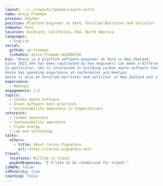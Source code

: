 ```yaml
---
layout: ../../layouts/SpeakerLayout.astro
name: Annie Freeman
pronoun: She/Her
position: Platform Engineer at Xero, Enrolled Barrister and Solicitor
company: Xero
location: Auckland, California, USA, North America
languages:
  - English
social:
  github: ae-freeman
  linkedin: annie-freeman-4b1008150
bio: "Annie is a platform software engineer at Xero in New Zealand. 
Since 2021 she has been captivated by how engineers can make a difference to the climate problem using green software practices. 
In particular, she is interested in building carbon aware software that dynamically runs in the least carbon intensive region or time period. 
Annie has speaking experience at conferences and meetups. 
Annie is also an enrolled barrister and solicitor in New Zealand and is interested in how software and law can intersect to find solutions to climate change."
experience:
  - Meetups
engagements: 1-5
topics:
  - Carbon aware software
  - Green Software best practices
  - Sustainability awareness in organisations
interests:
  - Carbon awareness
  - Sustainability awareness
  - Clean energy
  - Law and technology
talks:
  others:
    - title: About Carlos Pignataro
      url: https://carlos.pignataro.net/
travel:
  locations: Willing to travel 
  payAndExpenses: "I'd like to be reimbursed for travel."
isMAPA: false
isMinority: true
coaching: false
---
```

